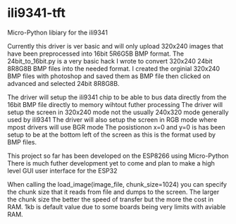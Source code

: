# ili9341-tft
Micro-Python libiary for the ili9341

Currently this driver is ver basic and will only upload 320x240 images that have been preprocessed into 16bit 5R6G5B BMP format.
The 24bit_to_16bit.py is a very basic hack I wrote to convert 320x240 24bit 8R8G8B BMP files into the needed format.
I created the orginial 320x240 BMP files with photoshop and saved them as BMP file then clicked on advanced and selected 24bit 8R8G8B.

The driver will setup the ili9341 chip to be able to bus data directly from the 16bit BMP file directly to memory wihtout futher processing
The driver will setup the screen in 320x240 mode not the usually 240x320 mode generally used by ili9341
The driver will also setup the screen in RGB mode where mpost drivers will use BGR mode
The posistionon x=0 and y=0 is has been setup to be at the bottom left of the screen as this is the format used by BMP files.

This project so far has been developed on the ESP8266 using Micro-Python
There is much futher development yet to come and plan to make a high level GUI user interface for the ESP32

When calling the load_image(image_file, chunk_size=1024) you can specify the chunk size that it reads from file and dumps
to the screen. The larger the chunk size the better the speed of transfer but the more the cost in RAM. 1kb is default
value due to some boards being very limits with aviable RAM.
